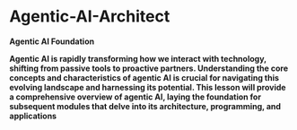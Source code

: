 # Agentic-AI-Architect
<b>Agentic AI Foundation<b> 

Agentic AI is rapidly transforming how we interact with technology, shifting from passive tools to proactive partners. Understanding the core concepts and characteristics of agentic AI is crucial for navigating this evolving landscape and harnessing its potential. This lesson will provide a comprehensive overview of agentic AI, laying the foundation for subsequent modules that delve into its architecture, programming, and applications
